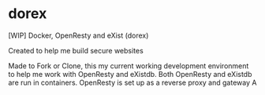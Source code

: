 # dorex
[WIP] Docker, OpenResty and eXist (dorex)
<!-- Value Proposition -->
Created to help me build secure websites

<!--Short Description -->
Made to Fork or Clone, this my current working development environment 
to help me work with OpenResty and eXistdb. 
Both OpenResty and eXistdb are run in containers.
OpenResty is set up as a reverse proxy and gateway A
